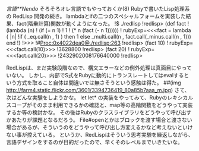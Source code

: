 *言語**Nendo* そろそろオレ言語でもやっておくか(8)
Rubyで書いたLisp処理系の RedLisp 開発の続き。
lambdaとifの二つのスペシャルフォームを実装した結果、fact(階乗計算)関数が動くようになった。
!$ ./redlisp
!redlisp> (def fact
!     (lambda (n)
!       (if (= n 1)
!           1
!           (* n (fact (- n 1))))))
!          rubyExp=<<<fact = lambda { |n|
!if ( _eq.call(n , 1) ) then 1 else _multi.call(n , fact.call(_minus.call(n , 1))) end
!}
!>>>
!#<Proc:0x4022dea0@./redlisp:263> 
!redlisp> (fact 10)
!          rubyExp=<<<fact.call(10)>>>
!3628800
!redlisp> (fact 20)
!          rubyExp=<<<fact.call(20)>>>
!2432902008176640000
!redlisp> 

RedLispは、まだ実験段階なので、構文エラーなどの例外処理は真面目にやっていない。
しかし、内部でS式をRubyに動的にトランスレートしてはevalするという方式を取ること自体は間違いでは無さそうという感触は得た。
 ##(img http://farm4.static.flickr.com/3601/3394736419_80a85b7aaa_m.jpg)
さて、次はどんな実験をしようかな。
let let* の実装をやってみて、Rubyのレキシカルスコープがそのまま利用できるかの確認と、map等の高階関数をどうやって実装するか等の検討かな。
その後はRubyのクラスライブラリをどうやって呼び出すかあたりが課題となるだろう。
File#openとかはブロックを渡す場合と渡さない場合があるが、そういうのをどうやって呼び出し方変えるかなど考えないといけない事が控えている。
というか、RedLispはそういう思考実験を繰返しながら、言語デザインをするのが目的だったので、早くそのレベルまでいきたいな。
